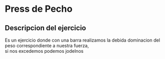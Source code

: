 # Press de Pecho

## Descripcion del ejercicio
Es un ejercicio donde con una barra realizamos la debida dominacion del peso correspondiente a nuestra fuerza,  
si nos excedemos podemos jodelnos

